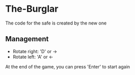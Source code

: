 # The-Burglar
The code for the safe is created by the new one

Management
---
* Rotate right: 'D' or ->
* Rotate left: 'A' or <-

At the end of the game, you can press 'Enter' to start again

